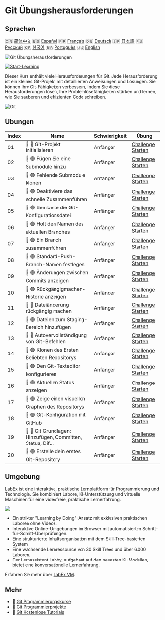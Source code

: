# Git Übungsherausforderungen

## Sprachen

🇨🇳 [简体中文](README_zh.md) 🇪🇸 [Español](README_es.md) 🇫🇷 [Français](README_fr.md) 🇩🇪 [Deutsch](README_de.md) 🇯🇵 [日本語](README_ja.md) 🇷🇺 [Русский](README_ru.md) 🇰🇷 [한국어](README_ko.md) 🇧🇷 [Português](README_pt.md) 🇺🇸 [English](README.md) 

[![Git Übungsherausforderungen](https://cover-creator.labex.io/git-practice-challenges.png?lang=de)](https://labex.io/de/courses/git-practice-challenges)

[![Start-Learning](https://img.shields.io/badge/Start-Learning-whitesmoke?style=for-the-badge)](https://labex.io/de/courses/git-practice-challenges)

Dieser Kurs enthält viele Herausforderungen für Git. Jede Herausforderung ist ein kleines Git-Projekt mit detaillierten Anweisungen und Lösungen. Sie können Ihre Git-Fähigkeiten verbessern, indem Sie diese Herausforderungen lösen, Ihre Problemlösefähigkeiten stärken und lernen, wie Sie sauberen und effizienten Code schreiben.

![Git](https://img.shields.io/badge/Git-whitesmoke?style=for-the-badge&logo=git)


## Übungen

|   Index | Name                                                        | Schwierigkeit   | Übung                                                                                                                              |
|---------|-------------------------------------------------------------|-----------------|------------------------------------------------------------------------------------------------------------------------------------|
|      01 | 🎯 🔵 Git-Projekt initialisieren                            | Anfänger        | <a target='_blank' href='https://labex.io/de/labs/git-initialize-git-project-385166'>Challenge Starten</a>                         |
|      02 | 🎯 🟢 Fügen Sie eine Submodule hinzu                        | Anfänger        | <a target='_blank' href='https://labex.io/de/labs/git-add-a-submodule-challenge-12611'>Challenge Starten</a>                       |
|      03 | 🎯 🟢 Fehlende Submodule klonen                             | Anfänger        | <a target='_blank' href='https://labex.io/de/labs/git-clone-missing-submodules-challenge-12620'>Challenge Starten</a>              |
|      04 | 🎯 🟢 Deaktiviere das schnelle Zusammenführen               | Anfänger        | <a target='_blank' href='https://labex.io/de/labs/git-disable-fast-forward-merging-challenge-12642'>Challenge Starten</a>          |
|      05 | 🎯 🟢 Bearbeite die Git-Konfigurationsdatei                 | Anfänger        | <a target='_blank' href='https://labex.io/de/labs/git-edit-git-configuration-file-challenge-12645'>Challenge Starten</a>           |
|      06 | 🎯 🟢 Holt den Namen des aktuellen Branches                 | Anfänger        | <a target='_blank' href='https://labex.io/de/labs/git-get-the-current-branch-name-challenge-12633'>Challenge Starten</a>           |
|      07 | 🎯 🟢 Ein Branch zusammenführen                             | Anfänger        | <a target='_blank' href='https://labex.io/de/labs/git-merge-a-branch-challenge-12655'>Challenge Starten</a>                        |
|      08 | 🎯 🟢 Standard-Push-Branch-Namen festlegen                  | Anfänger        | <a target='_blank' href='https://labex.io/de/labs/git-set-default-push-branch-name-challenge-12672'>Challenge Starten</a>          |
|      09 | 🎯 🟢 Änderungen zwischen Commits anzeigen                  | Anfänger        | <a target='_blank' href='https://labex.io/de/labs/git-view-changes-between-commits-challenge-12684'>Challenge Starten</a>          |
|      10 | 🎯 🟢 Rückgängigmachen-Historie anzeigen                    | Anfänger        | <a target='_blank' href='https://labex.io/de/labs/git-view-undo-history-challenge-12696'>Challenge Starten</a>                     |
|      11 | 🎯 🔵 Dateiänderung rückgängig machen                       | Anfänger        | <a target='_blank' href='https://labex.io/de/labs/git-cancel-file-change-387714'>Challenge Starten</a>                             |
|      12 | 🎯 🟢 Dateien zum Staging-Bereich hinzufügen                | Anfänger        | <a target='_blank' href='https://labex.io/de/labs/git-add-files-to-the-staging-area-challenge-12675'>Challenge Starten</a>         |
|      13 | 🎯 🔵 Autovervollständigung von Git-Befehlen                | Anfänger        | <a target='_blank' href='https://labex.io/de/labs/git-autocorrect-git-commands-challenge-12614'>Challenge Starten</a>              |
|      14 | 🎯 🟢 Klonen des Ersten Beliebten Repositorys               | Anfänger        | <a target='_blank' href='https://labex.io/de/labs/git-clone-the-first-trending-repository-12621'>Challenge Starten</a>             |
|      15 | 🎯 🟢 Den Git-Texteditor konfigurieren                      | Anfänger        | <a target='_blank' href='https://labex.io/de/labs/git-configure-the-git-text-editor-challenge-12673'>Challenge Starten</a>         |
|      16 | 🎯 🟢 Aktuellen Status anzeigen                             | Anfänger        | <a target='_blank' href='https://labex.io/de/labs/git-view-current-status-challenge-12695'>Challenge Starten</a>                   |
|      17 | 🎯 🟢 Zeige einen visuellen Graphen des Repositorys         | Anfänger        | <a target='_blank' href='https://labex.io/de/labs/git-view-a-visual-graph-of-the-repository-challenge-12685'>Challenge Starten</a> |
|      18 | 🎯 🟢 Git-Konfiguration mit GitHub                          | Anfänger        | <a target='_blank' href='https://labex.io/de/labs/git-git-configuration-with-github-23'>Challenge Starten</a>                      |
|      19 | 🎯 🔵 Git Grundlagen: Hinzufügen, Committen, Status, Dif... | Anfänger        | <a target='_blank' href='https://labex.io/de/labs/shell-git-fundamentals-add-commit-status-diff-387715'>Challenge Starten</a>      |
|      20 | 🎯 🟢 Erstelle dein erstes Git-Repository                   | Anfänger        | <a target='_blank' href='https://labex.io/de/labs/git-create-your-first-git-repository-12632'>Challenge Starten</a>                |

## Umgebung

LabEx ist eine interaktive, praktische Lernplattform für Programmierung und Technologie. Sie kombiniert Labore, KI-Unterstützung und virtuelle Maschinen für eine videofreie, praktische Lernerfahrung.

![](https://tutorial-screenshot.getvm.io/images/vm-1725247253.png)

- Ein strikter "Learning by Doing"-Ansatz mit exklusiven praktischen Laboren ohne Videos.
- Interaktive Online-Umgebungen im Browser mit automatisierten Schritt-für-Schritt-Überprüfungen.
- Eine strukturierte Inhaltsorganisation mit dem Skill-Tree-basierten System.
- Eine wachsende Lernressource von 30 Skill Trees und über 6.000 Laboren.
- Der Lernassistent Labby, aufgebaut auf den neuesten KI-Modellen, bietet eine konversationelle Lernerfahrung.

Erfahren Sie mehr über [LabEx VM](https://support.labex.io/using-labex/virtual-machine).

## Mehr

- 🔗 [Git Programmierungskurse](https://github.com/labex-labs/awesome-programming-courses)
- 🔗 [Git Programmierprojekte](https://github.com/labex-labs/awesome-programming-projects)
- 🔗 [Git Kostenlose Tutorials](https://github.com/labex-labs/git-free-tutorials)


